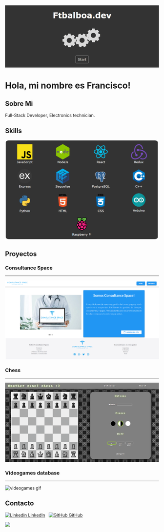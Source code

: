 ![ welcome gif](assets/aniOne.gif) [](assets/aniOne.gif)

# Hola, mi nombre es Francisco!

## Sobre Mi

Full-Stack Developer, Electronics technician.

## Skills

<img src="assets/skills.png" width=600px>

## Proyectos

### Consultance Space

<hr style="height:1px;border:none;color:#333;background-color:#333;">

![ consultance png](https://raw.githubusercontent.com/RodrigoToledo5/ConsultanceSpace/Develop/client/src/assets/img/readme/1.PNG) [](https://github.com/RodrigoToledo5/ConsultanceSpace)

### Chess

<hr style="height:1px;border:none;color:#333;background-color:#333;">

![ chess gif](https://raw.githubusercontent.com/ftbalboa/rrchess/main/imgRm/one.PNG) [](https://github.com/ftbalboa/rrchess)

### Videogames database

<hr style="height:1px;border:none;color:#333;background-color:#333;">

![ videogames gif](https://raw.githubusercontent.com/ftbalboa/PI-Videogames-FT14b/main/gif/ej4.gif) [](https://github.com/ftbalboa/PI-Videogames-FT14b)

## Contacto

[![Linkedin](https://i.stack.imgur.com/gVE0j.png) LinkedIn](https://www.linkedin.com/in/ftbr/)
&nbsp;
[![GitHub](https://i.stack.imgur.com/tskMh.png) GitHub](https://github.com/ftbalboa)


<!-- [![Anurag's GitHub stats](https://github-readme-stats.vercel.app/api?username=ftbalboa)](https://github.com/anuraghazra/github-readme-stats)

[![Top Langs](https://github-readme-stats.vercel.app/api/top-langs/?username=ftbalboa&layout=compact)](https://github.com/anuraghazra/github-readme-stats) -->


![](https://komarev.com/ghpvc/?username=ftbalboa)
